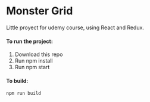 # Monster Grid

Little proyect for udemy course, using React and Redux.

#### To run the project:
1. Download this repo
2. Run npm install
3. Run npm start

#### To build:
```
npm run build
```